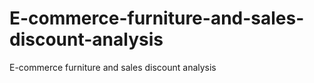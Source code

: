 # E-commerce-furniture-and-sales-discount-analysis
E-commerce furniture and sales discount analysis
